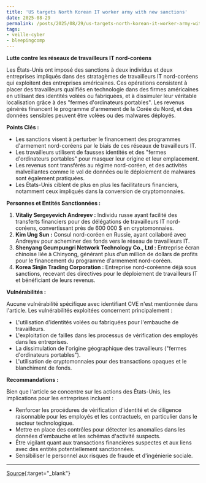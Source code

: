```yaml
---
title: 'US targets North Korean IT worker army with new sanctions'
date: 2025-08-29
permalink: /posts/2025/08/29/us-targets-north-korean-it-worker-army-with-new-sanctions/
tags:
- veille-cyber
- bleepingcomp
---
```

**Lutte contre les réseaux de travailleurs IT nord-coréens**

Les États-Unis ont imposé des sanctions à deux individus et deux entreprises impliqués dans des stratagèmes de travailleurs IT nord-coréens qui exploitent des entreprises américaines. Ces opérations consistent à placer des travailleurs qualifiés en technologie dans des firmes américaines en utilisant des identités volées ou fabriquées, et à dissimuler leur véritable localisation grâce à des "fermes d'ordinateurs portables". Les revenus générés financent le programme d'armement de la Corée du Nord, et des données sensibles peuvent être volées ou des malwares déployés.

**Points Clés :**

*   Les sanctions visent à perturber le financement des programmes d'armement nord-coréens par le biais de ces réseaux de travailleurs IT.
*   Les travailleurs utilisent de fausses identités et des "fermes d'ordinateurs portables" pour masquer leur origine et leur emplacement.
*   Les revenus sont transférés au régime nord-coréen, et des activités malveillantes comme le vol de données ou le déploiement de malwares sont également pratiquées.
*   Les États-Unis ciblent de plus en plus les facilitateurs financiers, notamment ceux impliqués dans la conversion de cryptomonnaies.

**Personnes et Entités Sanctionnées :**

1.  **Vitaliy Sergeyevich Andreyev :** Individu russe ayant facilité des transferts financiers pour des délégations de travailleurs IT nord-coréens, convertissant près de 600 000 $ en cryptomonnaies.
2.  **Kim Ung Sun :** Consul nord-coréen en Russie, ayant collaboré avec Andreyev pour acheminer des fonds vers le réseau de travailleurs IT.
3.  **Shenyang Geumpungri Network Technology Co., Ltd :** Entreprise écran chinoise liée à Chinyong, générant plus d'un million de dollars de profits pour le financement du programme d'armement nord-coréen.
4.  **Korea Sinjin Trading Corporation :** Entreprise nord-coréenne déjà sous sanctions, recevant des directives pour le déploiement de travailleurs IT et bénéficiant de leurs revenus.

**Vulnérabilités :**

Aucune vulnérabilité spécifique avec identifiant CVE n'est mentionnée dans l'article. Les vulnérabilités exploitées concernent principalement :

*   L'utilisation d'identités volées ou fabriquées pour l'embauche de travailleurs.
*   L'exploitation de failles dans les processus de vérification des employés dans les entreprises.
*   La dissimulation de l'origine géographique des travailleurs ("fermes d'ordinateurs portables").
*   L'utilisation de cryptomonnaies pour des transactions opaques et le blanchiment de fonds.

**Recommandations :**

Bien que l'article se concentre sur les actions des États-Unis, les implications pour les entreprises incluent :

*   Renforcer les procédures de vérification d'identité et de diligence raisonnable pour les employés et les contractuels, en particulier dans le secteur technologique.
*   Mettre en place des contrôles pour détecter les anomalies dans les données d'embauche et les schémas d'activité suspects.
*   Être vigilant quant aux transactions financières suspectes et aux liens avec des entités potentiellement sanctionnées.
*   Sensibiliser le personnel aux risques de fraude et d'ingénierie sociale.

---
[Source](https://www.bleepingcomputer.com/news/legal/us-targets-north-korean-it-worker-army-with-new-sanctions/){:target="_blank"}
